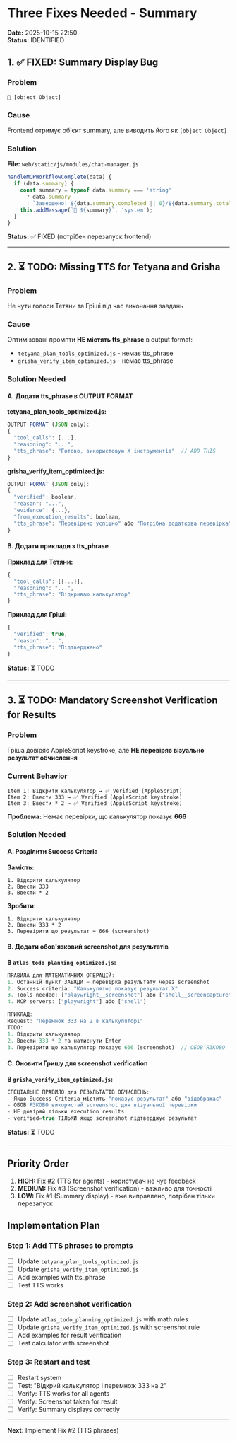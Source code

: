 # Three Fixes Needed - Summary

**Date:** 2025-10-15 22:50  
**Status:** IDENTIFIED  

## 1. ✅ FIXED: Summary Display Bug

### Problem
```
🎉 [object Object]
```

### Cause
Frontend отримує об'єкт summary, але виводить його як `[object Object]`

### Solution
**File:** `web/static/js/modules/chat-manager.js`

```javascript
handleMCPWorkflowComplete(data) {
  if (data.summary) {
    const summary = typeof data.summary === 'string'
      ? data.summary
      : `Завершено: ${data.summary.completed || 0}/${data.summary.total || 0} пунктів успішно`;
    this.addMessage(`🎉 ${summary}`, 'system');
  }
}
```

**Status:** ✅ FIXED (потрібен перезапуск frontend)

---

## 2. ⏳ TODO: Missing TTS for Tetyana and Grisha

### Problem
Не чути голоси Тетяни та Гріші під час виконання завдань

### Cause
Оптимізовані промпти **НЕ містять tts_phrase** в output format:
- `tetyana_plan_tools_optimized.js` - немає tts_phrase
- `grisha_verify_item_optimized.js` - немає tts_phrase

### Solution Needed

#### A. Додати tts_phrase в OUTPUT FORMAT

**tetyana_plan_tools_optimized.js:**
```javascript
OUTPUT FORMAT (JSON only):
{
  "tool_calls": [...],
  "reasoning": "...",
  "tts_phrase": "Готово, використовую X інструментів"  // ADD THIS
}
```

**grisha_verify_item_optimized.js:**
```javascript
OUTPUT FORMAT (JSON only):
{
  "verified": boolean,
  "reason": "...",
  "evidence": {...},
  "from_execution_results": boolean,
  "tts_phrase": "Перевірено успішно" або "Потрібна додаткова перевірка"  // ADD THIS
}
```

#### B. Додати приклади з tts_phrase

**Приклад для Тетяни:**
```javascript
{
  "tool_calls": [{...}],
  "reasoning": "...",
  "tts_phrase": "Відкриваю калькулятор"
}
```

**Приклад для Гріші:**
```javascript
{
  "verified": true,
  "reason": "...",
  "tts_phrase": "Підтверджено"
}
```

**Status:** ⏳ TODO

---

## 3. ⏳ TODO: Mandatory Screenshot Verification for Results

### Problem
Гріша довіряє AppleScript keystroke, але **НЕ перевіряє візуально результат обчислення**

### Current Behavior
```
Item 1: Відкрити калькулятор → ✅ Verified (AppleScript)
Item 2: Ввести 333 → ✅ Verified (AppleScript keystroke)
Item 3: Ввести * 2 → ✅ Verified (AppleScript keystroke)
```

**Проблема:** Немає перевірки, що калькулятор показує **666**

### Solution Needed

#### A. Розділити Success Criteria

**Замість:**
```
1. Відкрити калькулятор
2. Ввести 333
3. Ввести * 2
```

**Зробити:**
```
1. Відкрити калькулятор
2. Ввести 333 * 2
3. Перевірити що результат = 666 (screenshot)
```

#### B. Додати обов'язковий screenshot для результатів

**В `atlas_todo_planning_optimized.js`:**

```javascript
ПРАВИЛА для МАТЕМАТИЧНИХ ОПЕРАЦІЙ:
1. Останній пункт ЗАВЖДИ = перевірка результату через screenshot
2. Success criteria: "Калькулятор показує результат X"
3. Tools needed: ["playwright__screenshot"] або ["shell__screencapture"]
4. MCP servers: ["playwright"] або ["shell"]

ПРИКЛАД:
Request: "Перемнож 333 на 2 в калькуляторі"
TODO:
1. Відкрити калькулятор
2. Ввести 333 * 2 та натиснути Enter
3. Перевірити що калькулятор показує 666 (screenshot)  // ОБОВ'ЯЗКОВО
```

#### C. Оновити Гришу для screenshot verification

**В `grisha_verify_item_optimized.js`:**

```javascript
СПЕЦІАЛЬНЕ ПРАВИЛО для РЕЗУЛЬТАТІВ ОБЧИСЛЕНЬ:
- Якщо Success Criteria містить "показує результат" або "відображає"
- ОБОВ'ЯЗКОВО використай screenshot для візуальної перевірки
- НЕ довіряй тільки execution results
- verified=true ТІЛЬКИ якщо screenshot підтверджує результат
```

**Status:** ⏳ TODO

---

## Priority Order

1. **HIGH:** Fix #2 (TTS for agents) - користувач не чує feedback
2. **MEDIUM:** Fix #3 (Screenshot verification) - важливо для точності
3. **LOW:** Fix #1 (Summary display) - вже виправлено, потрібен тільки перезапуск

## Implementation Plan

### Step 1: Add TTS phrases to prompts
- [ ] Update `tetyana_plan_tools_optimized.js`
- [ ] Update `grisha_verify_item_optimized.js`
- [ ] Add examples with tts_phrase
- [ ] Test TTS works

### Step 2: Add screenshot verification
- [ ] Update `atlas_todo_planning_optimized.js` with math rules
- [ ] Update `grisha_verify_item_optimized.js` with screenshot rule
- [ ] Add examples for result verification
- [ ] Test calculator with screenshot

### Step 3: Restart and test
- [ ] Restart system
- [ ] Test: "Відкрий калькулятор і перемнож 333 на 2"
- [ ] Verify: TTS works for all agents
- [ ] Verify: Screenshot taken for result
- [ ] Verify: Summary displays correctly

---

**Next:** Implement Fix #2 (TTS phrases)
